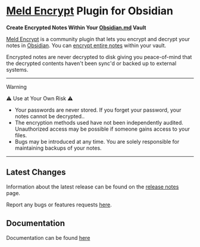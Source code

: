 # [Meld Encrypt](https://github.com/meld-cp/obsidian-encrypt) Plugin for Obsidian

**Create Encrypted Notes Within Your [Obsidian.md](https://obsidian.md/) Vault**

[Meld Encrypt](https://github.com/meld-cp/obsidian-encrypt) is a community plugin that lets you encrypt and decrypt your notes in [Obsidian](https://obsidian.md/). You can [encrypt entire notes](https://meld-cp.github.io/obsidian-encrypt/whole-encrypted-notes.html) within your vault.

Encrypted notes are never decrypted to disk giving you peace-of-mind that the decrypted contents haven't been sync'd or backed up to external systems.

---

> [!WARNING]
> ⚠️ Use at Your Own Risk ⚠️
> - Your passwords are never stored. If you forget your password, your notes cannot be decrypted..
> - The encryption methods used have not been independently audited. Unauthorized access may be possible if someone gains access to your files.
> - Bugs may be introduced at any time. You are solely responsible for maintaining backups of your notes.

---


## Latest Changes

Information about the latest release can be found on the [release notes](https://meld-cp.github.io/obsidian-encrypt/release-notes.html) page.

Report any bugs or features requests [here](https://github.com/meld-cp/obsidian-encrypt/issues).


## Documentation

Documentation can be found [here](https://meld-cp.github.io/obsidian-encrypt/)

